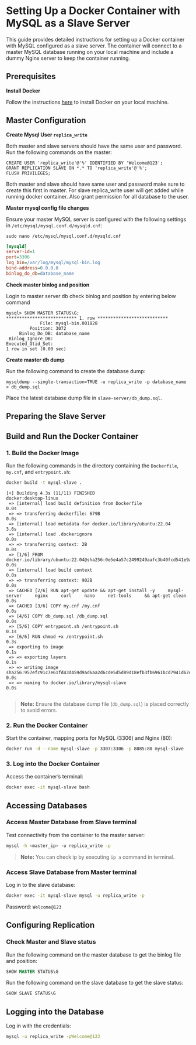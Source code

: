 # Setting Up a Docker Container with MySQL as a Slave Server

This guide provides detailed instructions for setting up a Docker container with MySQL configured as a slave server. The container will connect to a master MySQL database running on your local machine and include a dummy Nginx server to keep the container running.

## Prerequisites

**Install Docker** 

Follow the instructions [here](https://docs.docker.com/engine/install/ubuntu/) to install Docker on your local machine.


## Master Configuration

**Create Mysql User `replica_write`**

Both master and slave servers should have the same user and password. Run the following commands on the master:

```
CREATE USER 'replica_write'@'%' IDENTIFIED BY 'Welcome@123';
GRANT REPLICATION SLAVE ON *.* TO 'replica_write'@'%';
FLUSH PRIVILEGES;
```

Both master and slave should have same user and password make sure to create this first in master.
For slave replica_write user will get added while running docker container.
Also grant permission for all database to the user.


**Master mysql config file changes**

Ensure your master MySQL server is configured with the following settings in `/etc/mysql/mysql.conf.d/mysqld.cnf`:

```shell
sudo nano /etc/mysql/mysql.conf.d/mysqld.cnf
```

```ini
[mysqld]
server-id=1
port=3306
log_bin=/var/log/mysql/mysql-bin.log
bind-address=0.0.0.0
binlog_do_db=database_name
```

**Check master binlog and position**

Login to master server db check binlog and position by entering below command
```
mysql> SHOW MASTER STATUS\G;
*************************** 1. row ***************************
             File: mysql-bin.001828
         Position: 3072
     Binlog_Do_DB: database_name
 Binlog_Ignore_DB: 
Executed_Gtid_Set: 
1 row in set (0.00 sec)
```

**Create master db dump**

Run the following command to create the database dump:
```shell
mysqldump --single-transaction=TRUE -u replica_write -p database_name > db_dump.sql
```

Place the latest database dump file in `slave-server/db_dump.sql`.


## Preparing the Slave Server


## Build and Run the Docker Container

### 1. Build the Docker Image

Run the following commands in the directory containing the `Dockerfile`, `my.cnf`, and `entrypoint.sh`:

```bash
docker build -t mysql-slave .
```

```
[+] Building 4.3s (11/11) FINISHED                                                                                                                                                                          docker:desktop-linux
 => [internal] load build definition from Dockerfile                                                                                                                                                                        0.0s
 => => transferring dockerfile: 679B                                                                                                                                                                                        0.0s
 => [internal] load metadata for docker.io/library/ubuntu:22.04                                                                                                                                                             3.6s
 => [internal] load .dockerignore                                                                                                                                                                                           0.0s
 => => transferring context: 2B                                                                                                                                                                                             0.0s
 => [1/6] FROM docker.io/library/ubuntu:22.04@sha256:0e5e4a57c2499249aafc3b40fcd541e9a456aab7296681a3994d631587203f97                                                                                                       0.0s
 => [internal] load build context                                                                                                                                                                                           0.0s
 => => transferring context: 902B                                                                                                                                                                                           0.0s
 => CACHED [2/6] RUN apt-get update && apt-get install -y     mysql-server     nginx     curl     nano     net-tools     && apt-get clean                                                                                   0.0s
 => CACHED [3/6] COPY my.cnf /my.cnf                                                                                                                                                                                        0.0s
 => [4/6] COPY db_dump.sql /db_dump.sql                                                                                                                                                                                     0.0s
 => [5/6] COPY entrypoint.sh /entrypoint.sh                                                                                                                                                                                 0.1s
 => [6/6] RUN chmod +x /entrypoint.sh                                                                                                                                                                                       0.3s
 => exporting to image                                                                                                                                                                                                      0.1s
 => => exporting layers                                                                                                                                                                                                     0.1s
 => => writing image sha256:957efc91c7e61fd43d459d9ad6aa2d6cde5d5d89d18efb3fb6961bcd7941d62d                                                                                                                                0.0s
 => => naming to docker.io/library/mysql-slave                                                                                                                                                                              0.0s
 
```

> **Note:** Ensure the database dump file (`db_dump.sql`) is placed correctly to avoid errors.

### 2. Run the Docker Container

Start the container, mapping ports for MySQL (3306) and Nginx (80):

```bash
docker run -d --name mysql-slave -p 3307:3306 -p 8085:80 mysql-slave
```

### 3. Log into the Docker Container

Access the container’s terminal:

```bash
docker exec -it mysql-slave bash
```

## Accessing Databases

### Access Master Database from Slave terminal

Test connectivity from the container to the master server:

```bash
mysql -h <master_ip> -u replica_write -p
```

> **Note:** You can check ip by executing `ip a` command in terminal.

### Access Slave Database from Master terminal

Log in to the slave database:

```bash
docker exec -it mysql-slave mysql -u replica_write -p
```

Password: `Welcome@123`

## Configuring Replication

### Check Master and Slave status

Run the following command on the master database to get the binlog file and position:

```sql
SHOW MASTER STATUS\G
```

Run the following command on the slave database to get the slave status:

```sql
SHOW SLAVE STATUS\G
```

## Logging into the Database

Log in with the credentials:

```bash
mysql -u replica_write -pWelcome@123
```


